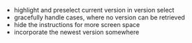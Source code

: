 - highlight and preselect current version in version select
- gracefully handle cases, where no version can be retrieved
- hide the instructions for more screen space
- incorporate the newest version somewhere

